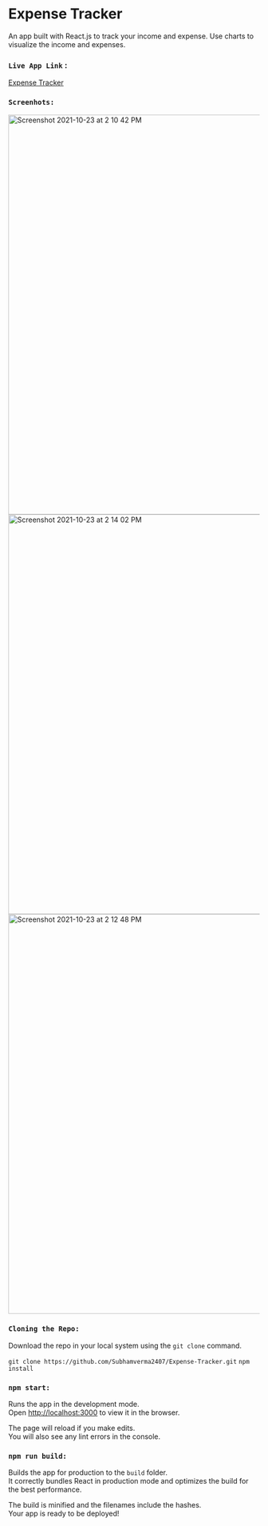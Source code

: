 # Expense Tracker

An app built with React.js to track your income and expense. Use charts to visualize the income and expenses.

### `Live App Link` :

[Expense Tracker](https://expensetrackerapp1.netlify.app/)

### `Screenhots:`

<img width="800" alt="Screenshot 2021-10-23 at 2 10 42 PM" src="https://user-images.githubusercontent.com/26406370/138549647-530adae4-ba6d-4fcd-88f9-e813a701f67a.png">

<img width="800" alt="Screenshot 2021-10-23 at 2 14 02 PM" src="https://user-images.githubusercontent.com/26406370/138549764-358337a9-a54c-4861-bd7d-cee01107f6f4.png">

<img width="800" alt="Screenshot 2021-10-23 at 2 12 48 PM" src="https://user-images.githubusercontent.com/26406370/138549772-cee6cded-b302-4d45-b23b-6c048c479e1c.png">


### `Cloning the Repo:`

Download the repo in your local system using the `git clone` command.

`git clone https://github.com/Subhamverma2407/Expense-Tracker.git`
`npm install`

### `npm start:`

Runs the app in the development mode.\
Open [http://localhost:3000](http://localhost:3000) to view it in the browser.

The page will reload if you make edits.\
You will also see any lint errors in the console.

### `npm run build:`

Builds the app for production to the `build` folder.\
It correctly bundles React in production mode and optimizes the build for the best performance.

The build is minified and the filenames include the hashes.\
Your app is ready to be deployed!
